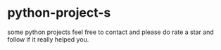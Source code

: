 # python-project-s
some python projects
feel free to contact and please do rate a star and follow if it really helped you.
